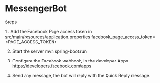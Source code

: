 # MessengerBot

Steps

1 . Add the Facebook Page access token in src/main/resources/application.properties
        facebook_page_access_token=<PAGE_ACCESS_TOKEN>
  
2. Start the server mvn spring-boot:run

3. Configure the Facebook webhook, in the developer Apps https://developers.facebook.com/apps

4. Send any message, the bot will reply with the Quick Reply message.

